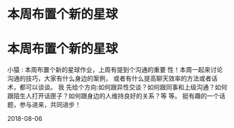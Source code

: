 # 本周布置个新的星球

# 本周布置个新的星球

小猿 : 本周布置个新的星球作业，上周有提到个沟通的重要 性！本周一起来讨论沟通的技巧，大家有什么身边的案例， 或者有什么提高聊天效率的方法或者话术，都可以谈谈。 我 先给个方向:如何跟异性交谈？如何跟同事和上级沟通？如何 跟陌生人打开话匣子？如何跟身边的人维持良好的关系？等 等。 挺有趣的一个话题，参与进来，共同进步！

2018-08-06
